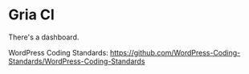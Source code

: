 Gria CI
==========
There's a dashboard.

WordPress Coding Standards: https://github.com/WordPress-Coding-Standards/WordPress-Coding-Standards